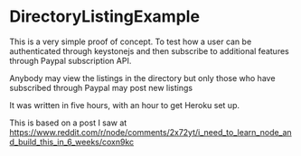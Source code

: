 # DirectoryListingExample

This is a very simple proof of concept. To test how a user can be authenticated through keystonejs and then subscribe to additional features through Paypal subscription API.

Anybody may view the listings in the directory but only those who have subscribed through Paypal may post new listings

It was written in five hours, with an hour to get Heroku set up.

This is based on a post I saw at https://www.reddit.com/r/node/comments/2x72yt/i_need_to_learn_node_and_build_this_in_6_weeks/coxn9kc